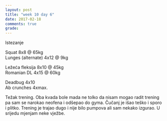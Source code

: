 ```yaml
---
layout: post
title: "week 10 day 6"
date: 2017-02-18
comments: true
grade:
---
```


Istezanje

Squat 8x8 @ 65kg  
Lunges (alternate) 4x12 @ 9kg  

Ležeća fleksija 8x10 @ 45kg  
Romanian DL 4x15 @ 60kg  

Deadbug 4x10  
Ab crunches 4xmax.  

Težak trening. Oba kvada bole mada ne tolko da nisam mogao radit trening pa sam se narokao neofena i odšepao do gyma. Čučanj je išao teško i sporo i plitko. Trening je trajao dugo i nije bilo pumpova ali sam nekako izgurao. U srijedu mjenjam neke vježbe.
